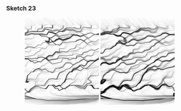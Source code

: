 ### Sketch 23
 
<p align="center" margin-top="20px"> 
  <img width=200px src="../../visual%20essays/not%20selected/NOT_USED_6.png">
  <img width=200px src="../../visual%20essays/not%20selected/NOT_USED_7.png">
</p>


  